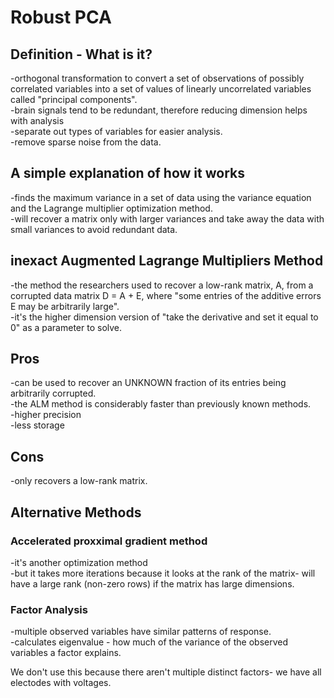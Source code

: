 # Robust PCA

## Definition - What is it?
-orthogonal transformation to convert a set of observations of possibly correlated variables into a set of values of linearly uncorrelated variables called "principal components".  
-brain signals tend to be redundant, therefore reducing dimension helps with analysis  
-separate out types of variables for easier analysis.  
-remove sparse noise from the data.  

## A simple explanation of how it works
-finds the maximum variance in a set of data using the variance equation and the Lagrange multiplier optimization method.  
-will recover a matrix only with larger variances and take away the data with small variances to avoid redundant data.

## inexact Augmented Lagrange Multipliers Method
-the method the researchers used to recover a low-rank matrix, A, from a corrupted data matrix D = A + E, where "some entries of the additive errors E may be arbitrarily large".  
-it's the higher dimension version of "take the derivative and set it equal to 0" as a parameter to solve.

## Pros
-can be used to recover an UNKNOWN fraction of its entries being arbitrarily corrupted.  
-the ALM method is considerably faster than previously known methods.  
-higher precision  
-less storage

## Cons
-only recovers a low-rank matrix. 

## Alternative Methods
### Accelerated proxximal gradient method
-it's another optimization method  
-but it takes more iterations because it looks at the rank of the matrix- will have a large rank (non-zero rows) if the matrix has large dimensions.

### Factor Analysis
-multiple observed variables have similar patterns of response.  
-calculates eigenvalue - how much of the variance of the observed variables a factor explains.

We don't use this because there aren't multiple distinct factors- we have all electodes with voltages.
